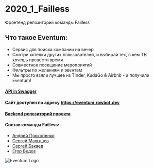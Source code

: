 # 2020_1_Failless
Фронтенд репозиторий команды Failless

## Что такое  __Eventum:__
* Сервис для поиска компании на вечер
* Смотри хотелки других пользователей, и выбирай тех, с кем ТЫ хочешь провести время
* Совместное посещение мероприятий
* Фильтры по желаниям и эвентам
* Мы просто взяли лучшее из Tinder, KudaGo & Airbnb - и получили Eventum!

#### [API in Swagger](https://app.swaggerhub.com/apis/rowbotman/Eventum/1.0.3-oas3)
#### Сайт доступен по адресу https://eventum.rowbot.dev
#### [Backend репозиторий проекта](https://github.com/go-park-mail-ru/2020_1_Failless)


#### Состав команды Failless:
* [Андрей Прокопенко](https://github.com/rowbotman)
* [Сергей Малышев](https://github.com/almashell)
* [Сергей Бакаев](https://github.com/Serjio2888)
* [Егор Бедов](https://github.com/EgorBedov)

![Eventum Logo](https://sun9-63.userapi.com/c205324/v205324680/8b560/GVGBtb4aSxA.jpg)
